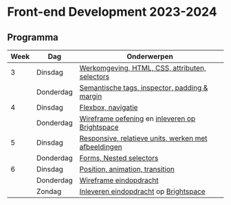 # Front-end Development 2023-2024

## Programma

| Week | Dag       | Onderwerpen                                                                                       | 
|------|-----------|---------------------------------------------------------------------------------------------------|
| 3    | Dinsdag   | [Werkomgeving, HTML, CSS, attributen, selectors](./week3-dinsdag)                                 |                                                          
|      | Donderdag | [Semantische tags, inspector, padding & margin](./week3-donderdag)                                |                                                          
| 4    | Dinsdag   | [Flexbox, navigatie](./week4-dinsdag)                                                             |                                                                            
|      | Donderdag | [Wireframe oefening](./week4-donderdag) en [inleveren op Brightspace](https://brightspace.hr.nl/) |  
| 5    | Dinsdag   | [Responsive, relatieve units, werken met afbeeldingen](./week5-dinsdag)                           |                                                           
|      | Donderdag | [Forms, Nested selectors](./week5-donderdag)                                                      |                                                           
| 6    | Dinsdag   | [Position, animation, transition](./week6-dinsdag)                                                |                                                          
|      | Donderdag | [Wireframe eindopdracht](week6-eindopdracht)                                                      |
|      | Zondag    | [Inleveren eindopdracht](week6-eindopdracht) op [Brightspace](https://brightspace.hr.nl/)         |

